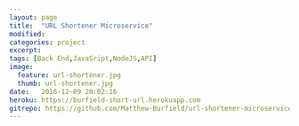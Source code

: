 ```yaml
---
layout: page
title:  "URL Shortener Microservice"
modified:
categories: project
excerpt:
tags: [Back End,JavaSript,NodeJS,API]
image: 
  feature: url-shortener.jpg
  thumb: url-shortener.jpg
date:   2016-12-09 20:02:16
heroku: https://burfield-short-url.herokuapp.com
gitrepo: https://github.com/Matthew-Burfield/url-shortener-microservice
---
```


